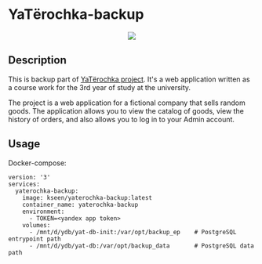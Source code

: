 # YaTёrochka-backup
<p align="center">
  <img src="https://raw.githubusercontent.com/Kseen715/imgs/main/favicon.ico" />
</p>

## Description
This is backup part of [YaTёrochka project](https://github.com/Kseen715/yaterochka). It's a web application written as a course work for the 3rd year of study at the university. 

The project is a web application for a fictional company that sells random goods. The application allows you to view the catalog of goods, view the history of orders, and also allows you to log in to your Admin account.

## Usage
Docker-compose:
```
version: '3'
services:
  yaterochka-backup:
    image: kseen/yaterochka-backup:latest
    container_name: yaterochka-backup
    environment:
      - TOKEN=<yandex app token>
    volumes:
      - /mnt/d/ydb/yat-db-init:/var/opt/backup_ep    # PostgreSQL entrypoint path
      - /mnt/d/ydb/yat-db:/var/opt/backup_data       # PostgreSQL data path
```
